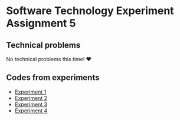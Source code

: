 # Software Technology Experiment Assignment 5
## Technical problems
No technical problems this time! :heart:
## Codes from experiments
* [Experiment 1](https://github.com/MartinKydland/dat250/tree/master/expa5/expa5-spring-exp1/demo)
* [Experiment 2](https://github.com/MartinKydland/dat250/tree/master/expa5/expa5-spring-exp2/gs-spring-boot-master/initial)
* [Experiment 3](https://github.com/MartinKydland/dat250/tree/master/expa5/expa5-spring-exp3/gs-rest-service-master/initial)
* [Experiment 4](https://github.com/MartinKydland/dat250/tree/master/expa5/expa5-spring-exp4/gs-accessing-data-jpa-master/initial)
